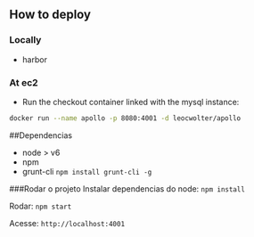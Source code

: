 ## How to deploy

### Locally
- harbor

### At ec2

- Run the checkout container linked with the mysql instance:

```bash
docker run --name apollo -p 8080:4001 -d leocwolter/apollo
```

##Dependencias
- node > v6
- npm
- grunt-cli `npm install grunt-cli -g`

###Rodar o projeto
Instalar dependencias do node: `npm install`

Rodar: `npm start`

Acesse: `http://localhost:4001`
